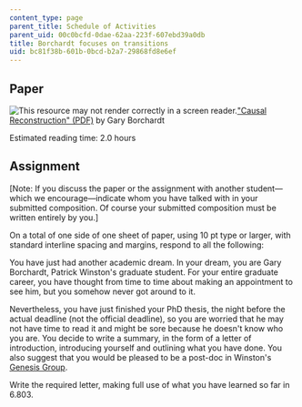 ```yaml
---
content_type: page
parent_title: Schedule of Activities
parent_uid: 00c0bcfd-0dae-62aa-223f-607ebd39a0db
title: Borchardt focuses on transitions
uid: bc81f38b-601b-0bcd-b2a7-29868fd8e6ef
---
```


Paper
-----

![This resource may not render correctly in a screen reader.](/images/inacessible.gif)["Causal Reconstruction" (PDF)](https://groups.csail.mit.edu/infolab/publications/Borchardt-AIM1403.pdf) by Gary Borchardt

Estimated reading time: 2.0 hours

Assignment
----------

\[Note: If you discuss the paper or the assignment with another student—which we encourage—indicate whom you have talked with in your submitted composition. Of course your submitted composition must be written entirely by you.\]

On a total of one side of one sheet of paper, using 10 pt type or larger, with standard interline spacing and margins, respond to all the following:

You have just had another academic dream. In your dream, you are Gary Borchardt, Patrick Winston's graduate student. For your entire graduate career, you have thought from time to time about making an appointment to see him, but you somehow never got around to it.

Nevertheless, you have just finished your PhD thesis, the night before the actual deadline (not the official deadline), so you are worried that he may not have time to read it and might be sore because he doesn't know who you are. You decide to write a summary, in the form of a letter of introduction, introducing yourself and outlining what you have done. You also suggest that you would be pleased to be a post-doc in Winston's [Genesis Group](https://groups.csail.mit.edu/genesis/people.html).

Write the required letter, making full use of what you have learned so far in 6.803.
